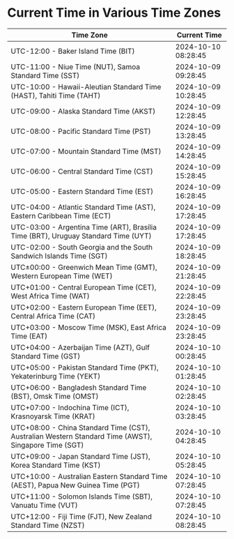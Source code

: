 # Current Time in Various Time Zones

| Time Zone | Current Time |
|-----------|--------------|
| UTC-12:00 - Baker Island Time (BIT) | 2024-10-10 08:28:45 |
| UTC-11:00 - Niue Time (NUT), Samoa Standard Time (SST) | 2024-10-09 09:28:45 |
| UTC-10:00 - Hawaii-Aleutian Standard Time (HAST), Tahiti Time (TAHT) | 2024-10-09 10:28:45 |
| UTC-09:00 - Alaska Standard Time (AKST) | 2024-10-09 12:28:45 |
| UTC-08:00 - Pacific Standard Time (PST) | 2024-10-09 13:28:45 |
| UTC-07:00 - Mountain Standard Time (MST) | 2024-10-09 14:28:45 |
| UTC-06:00 - Central Standard Time (CST) | 2024-10-09 15:28:45 |
| UTC-05:00 - Eastern Standard Time (EST) | 2024-10-09 16:28:45 |
| UTC-04:00 - Atlantic Standard Time (AST), Eastern Caribbean Time (ECT) | 2024-10-09 17:28:45 |
| UTC-03:00 - Argentina Time (ART), Brasília Time (BRT), Uruguay Standard Time (UYT) | 2024-10-09 17:28:45 |
| UTC-02:00 - South Georgia and the South Sandwich Islands Time (SGT) | 2024-10-09 18:28:45 |
| UTC±00:00 - Greenwich Mean Time (GMT), Western European Time (WET) | 2024-10-09 21:28:45 |
| UTC+01:00 - Central European Time (CET), West Africa Time (WAT) | 2024-10-09 22:28:45 |
| UTC+02:00 - Eastern European Time (EET), Central Africa Time (CAT) | 2024-10-09 23:28:45 |
| UTC+03:00 - Moscow Time (MSK), East Africa Time (EAT) | 2024-10-09 23:28:45 |
| UTC+04:00 - Azerbaijan Time (AZT), Gulf Standard Time (GST) | 2024-10-10 00:28:45 |
| UTC+05:00 - Pakistan Standard Time (PKT), Yekaterinburg Time (YEKT) | 2024-10-10 01:28:45 |
| UTC+06:00 - Bangladesh Standard Time (BST), Omsk Time (OMST) | 2024-10-10 02:28:45 |
| UTC+07:00 - Indochina Time (ICT), Krasnoyarsk Time (KRAT) | 2024-10-10 03:28:45 |
| UTC+08:00 - China Standard Time (CST), Australian Western Standard Time (AWST), Singapore Time (SGT) | 2024-10-10 04:28:45 |
| UTC+09:00 - Japan Standard Time (JST), Korea Standard Time (KST) | 2024-10-10 05:28:45 |
| UTC+10:00 - Australian Eastern Standard Time (AEST), Papua New Guinea Time (PGT) | 2024-10-10 07:28:45 |
| UTC+11:00 - Solomon Islands Time (SBT), Vanuatu Time (VUT) | 2024-10-10 07:28:45 |
| UTC+12:00 - Fiji Time (FJT), New Zealand Standard Time (NZST) | 2024-10-10 08:28:45 |
